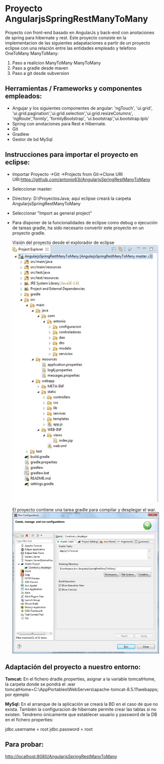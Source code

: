 # Proyecto AngularjsSpringRestManyToMany
Proyecto con front-end basado en AngularJs y back-end con anotaciones de spring para hibernate y rest.
Este proyecto consiste en la implementacion de las siguientes adapataciones a partir de un proyecto eclipse con una relación entre las entidades empleado y telefono OneToMany ManyToMany:
1. Paso a realicion ManyToMany ManyToMany
2. Paso a gradle desde maven
3. Paso a git desde subversion

Herramientas / Frameworks y componentes empleados:
--------------------------------------------------
- Angujar y los siguientes componentes de angular:
'ngTouch', 'ui.grid', 'ui.grid.pagination','ui.grid.selection','ui.grid.resizeColumns', 'ngRoute','formly', 'formlyBootstrap', 'ui.bootstrap','ui.bootstrap.tpls'
- Spring con anotaciones para Rest e Hibernate.
- Git
- Gradlew
- Gestor de bd MySql

Instrucciones para importar el proyecto en eclipse:
---------------------------------------------------
- Importar Proyecto ->Git ->Projects from Git->Clone URI
URI:https://github.com/antonio63j/AngularjsSpringRestManyToMany
- Seleccionar master:
- Directory: D:\ProyectosJava\; aquí eclipse creará la carpeta AngularjsSpringRestManyToMany
- Seleccionar "Import as general project"
- Para disponer de la funcionalidades de eclipse como debug o ejecución de tareas gradle, ha sido necesario convertir este proyecto en un proyecto gradle.

	Visión del proyecto desde el explorador de eclipse
![Vision proyecto ](/doc/exploradorProyectosEclipse.jpg "Tarea para compilar y desplegar")

	El proyecto contiene una tarea gradle para compilar y desplegar el war.
![Desde Run configuration ](/doc/gradleCompilarDesplegar.jpg "Tarea para compilar y desplegar")

Adaptación del proyecto a nuestro entorno:
------------------------------------------
**Tomcat:**
En el fichero dradle.properties, asignar a la variable tomcatHome, la carpeta donde se pondrá el .war
  tomcatHome=C:\\AppPortables\\WebServers\\apache-tomcat-8.5.11\\webapps; por ejemplo

**MySql:**
En el arranque de la aplicación se creará la BD en el caso de que no exista. También la configuracion de hibernate
permite crear las tablas si no existen. Tendremo únicamente que establecer usuario y password de la DB en el fichero properties:

jdbc.username = root
jdbc.password = root

Para probar:
------------
[http://localhost:8080/AngularjsSpringRestManyToMany](http://)


